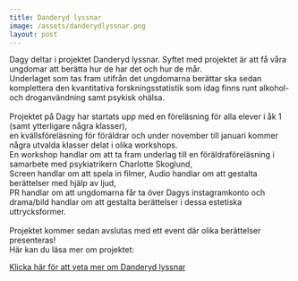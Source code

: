 ```yaml
---
title: Danderyd lyssnar
image: /assets/danderydlyssnar.png
layout: post
---
```

Dagy deltar i projektet Danderyd lyssnar. Syftet med projektet är att få våra ungdomar att berätta hur de har det och hur de mår.<br>
Underlaget som tas fram utifrån det ungdomarna berättar ska sedan komplettera den kvantitativa forskningsstatistik som idag finns runt alkohol- och droganvändning samt psykisk ohälsa.<br>
<br>
Projektet på Dagy har startats upp med en föreläsning för alla elever i åk 1 (samt ytterligare några klasser),<br>
en kvällsföreläsning för föräldrar och under november till januari kommer några utvalda klasser delat i olika workshops.<br>
En workshop handlar om att ta fram underlag till en föräldraföreläsning i samarbete med psykiatrikern Charlotte Skoglund,<br>
Screen handlar om att spela in filmer, Audio handlar om att gestalta berättelser med hjälp av ljud,<br> 
PR handlar om att ungdomarna får ta över Dagys instagramkonto och drama/bild handlar om att gestalta berättelser i dessa estetiska uttrycksformer. 
<br>
<br>
Projektet kommer sedan avslutas med ett event där olika berättelser presenteras!
<br>
Här kan du läsa mer om projektet:
<br>

<a href="https://www.danderyd.se/Uppleva-och-gora/Ung-i-Danderyd/Danderyd-lyssnar/">Klicka här för att veta mer om Danderyd lyssnar</a>
